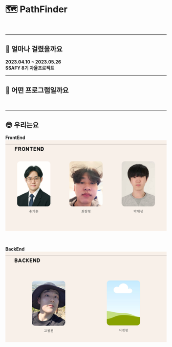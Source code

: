 # 🗺️ PathFinder
<br>

---
## 📆 얼마나 걸렸을까요

**2023.04.10 ~ 2023.05.26** <br>
**SSAFY 8기 자율프로젝트**
<br>

---
## 📖 어떤 프로그램일까요




<br>

---
## 😎 우리는요

**FrontEnd**
![fontend_member_img.png](./fontend_member_img.png)

<br>

**BackEnd**
![backend_member_img.png.png](./backend_member_img.png.png)


<br>
<br>



